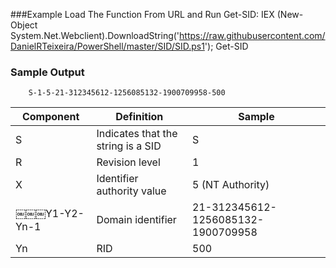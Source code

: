 ###Example
    Load The Function From URL and Run Get-SID:
        IEX (New-Object System.Net.Webclient).DownloadString('https://raw.githubusercontent.com/DanielRTeixeira/PowerShell/master/SID/SID.ps1'); Get-SID


### Sample Output 

        S-1-5-21-312345612-1256085132-1900709958-500

Component | Definition         | Sample        |
----------|--------------------|---------------|
S         | Indicates that the string is a SID | S
R         | Revision level     | 1     
X         | Identifier authority value | 5 (NT Authority)
￼￼￼Y1-Y2-Yn-1| Domain identifier | 21-312345612-1256085132-1900709958
Yn        | RID               | 500
